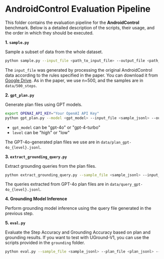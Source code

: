# AndroidControl Evaluation Pipeline

This folder contains the evaluation pipeline for the **AndroidControl** benchmark. Below is a detailed description of the scripts, their usage, and the order in which they should be executed.

**1. `sample.py`**

Sample a subset of data from the whole dataset.

```bash
python sample.py --input_file <path_to_input_file> --output_file <path_to_output_file> -n <num_samples>
```

The `input_file` was generated by processing the original AndroidControl data according to the rules specified in the paper. You can download it from [Google Drive](https://drive.google.com/file/d/1iylEHPoz2hwmuKDMND7Lrsn331SueZ4F/view?usp=drive_link). As in the paper, we use n=500, and the samples are in `data/500_steps`.

**2. `gpt_plan.py`**

Generate plan files using GPT models.

```bash
export OPENAI_API_KEY="Your OpenAI API Key"
python gpt_plan.py --model <gpt_model> --input_file <sample_jsonl> --output_file <plan_jsonl> --image_dir <screenshot_dir> --level <task_level>
```

- `gpt_model` can be "gpt-4o" or "gpt-4-turbo"
- `level` can be "high" or "low"

The GPT-4o-generated plan files we use are in `data/plan_gpt-4o_{level}.jsonl`.

**3. `extract_grounding_query.py`**

Extract grounding queries from the plan files.

```bash
python extract_grounding_query.py --sample_file <sample_jsonl> --input_file <plan_jsonl> --output_file <query_jsonl> --screenshot_dir <screenshot_dir>
```

The queries extracted from GPT-4o plan files are in `data/query_gpt-4o_{level}.jsonl`.

**4. Grounding Model Inference**

Perform grounding model inference using the query file generated in the previous step. 

**5. `eval.py`**

Evaluate the Step Accuracy and Grounding Accuracy based on plan and grounding results. If you want to test with UGround-V1, you can use the scripts provided in the `grounding` folder.

```bash
python eval.py --sample_file <sample_jsonl> --plan_file <plan_jsonl> --ans_file <grounding_answer_jsonl>
```

